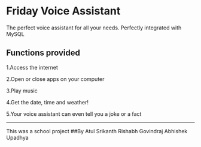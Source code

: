 # Friday Voice Assistant

The perfect voice assistant for all your needs.
Perfectly integrated with MySQL

## Functions provided
1.Access the internet

2.Open or close apps on your computer

3.Play music

4.Get the date, time and weather!

5.Your voice assistant can even tell you a joke or a fact


----------------------------------------------


This was a school project
##By
Atul Srikanth
Rishabh Govindraj
Abhishek Upadhya
